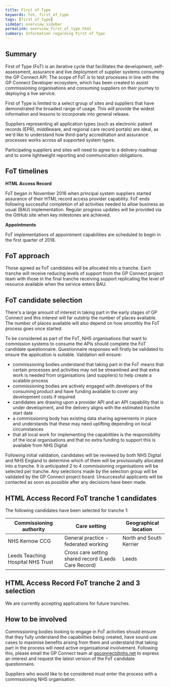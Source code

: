 ```yaml
---
title: First of Type
keywords: fot, first_of_type
tags: [first_of_type]
sidebar: overview_sidebar
permalink: overview_first_of_type.html
summary: Information regarding First of Type
---
```


## Summary ##

First of Type (FoT) is an iterative cycle that facilitates the development, self-assessment, assurance and live deployment of supplier systems consuming the GP Connect API. The scope of FoT is to test processes in line with the GP Connect Developer ecosystem, which has been created to assist commissioning organisations and consuming suppliers on their journey to deploying a live service. 

First of Type is limited to a select group of sites and suppliers that have demonstrated the broadest range of usage. This will provide the widest information and lessons to incorporate into general release.

Suppliers representing all application types (such as electronic patient records (EPR), middleware, and regional care record portals) are ideal, as we'd like to understand how third-party accreditation and assurance processes works across all supported system types.

Participating suppliers and sites will need to agree to a delivery roadmap and to some lightweight reporting and communication obligations.

## FoT timelines ##

**HTML Access Record**

FoT began in November 2016 when principal system suppliers started assurance of their HTML record access provider capability. FoT ends following successful completion of all activities needed to allow business as usual (BAU) implementation. Regular progress updates will be provided via the GitHub site when key milestones are achieved.


**Appointments**

FoT implementations of appointment capabilities are scheduled to begin in the first quarter of 2018.

## FoT approach ##

Those agreed as FoT candidates will be allocated into a tranche. Each tranche will receive reducing levels of support from the GP Connect project team with those in the final tranche receiving support replicating the level of resource available when the service enters BAU.

## FoT candidate selection ##

There's a large amount of interest in taking part in the early stages of GP Connect and this interest will far outstrip the number of places available. The number of places available will also depend on how smoothly the FoT process goes once started.

To be considered as part of the FoT, NHS organisations that want to commission systems to consume the APIs should complete the FoT candidate questionnaire. Questionnaire responses will firstly be validated to ensure the application is suitable. Validation will ensure:

-	commissioning bodies understand that taking part in the FoT means that certain processes and activities may not be streamlined and that extra work is needed from organisations (and suppliers) to help create a scalable process
-	commissioning bodies are actively engaged with developers of the consuming product and have funding available to cover any development costs if required
-	candidates are drawing upon a provider API and an API capability that is under development, and the delivery aligns with the estimated tranche start date
-	a commissioning body has existing data sharing agreements in place and understands that these may need uplifting depending on local circumstances
-	that all local work for implementing the capabilities is the responsibility of the local organisations and that no extra funding to support this is available from NHS Digital

Following initial validation, candidates will be reviewed by both NHS Digital and NHS England to determine which of them will be provisionally allocated into a tranche. It is anticipated 2 to 4 commissioning organisations will be selected per tranche. Any selections made by the selection group will be validated by the GP Connect project board. Unsuccessful applicants will be contacted as soon as possible after any decisions have been made.

## HTML Access Record FoT tranche 1 candidates ##

The following candidates have been selected for tranche 1:

|Commissioning authority|Care setting|Geographical location|
|-----------------------|------------|---------------------|
|NHS Kernow CCG| General practice - federated working| North and South Kerrier|
|Leeds Teaching Hospital NHS Trust| Cross care setting shared record (Leeds Care Record)|Leeds|

## HTML Access Record FoT tranche 2 and 3 selection ##

We are currently accepting applications for future tranches. 

## How to be involved ##

Commissioning bodies looking to engage in FoT activities should ensure that they fully understand the capabilities being created, have sound use cases to maximise benefits arising from them and understand that taking part in the process will need active organisational involvement.  Following this, please email the GP Connect team at <gpconnect@nhs.net> to express an interest and request the latest version of the FoT candidate questionnaire.

Suppliers who would like to be considered must enter the process with a commissioning NHS organisation.


